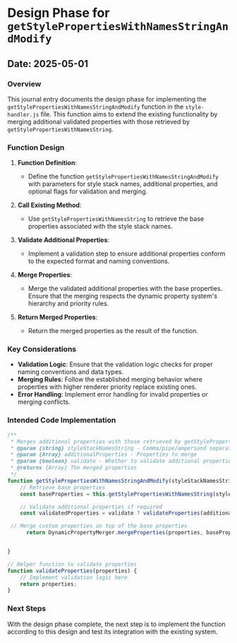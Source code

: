 # Design Phase for `getStylePropertiesWithNamesStringAndModify`

## Date: 2025-05-01

### Overview
This journal entry documents the design phase for implementing the `getStylePropertiesWithNamesStringAndModify` function in the `style-handler.js` file. This function aims to extend the existing functionality by merging additional validated properties with those retrieved by `getStylePropertiesWithNamesString`.

### Function Design

1. **Function Definition**:
   - Define the function `getStylePropertiesWithNamesStringAndModify` with parameters for style stack names, additional properties, and optional flags for validation and merging.

2. **Call Existing Method**:
   - Use `getStylePropertiesWithNamesString` to retrieve the base properties associated with the style stack names.

3. **Validate Additional Properties**:
   - Implement a validation step to ensure additional properties conform to the expected format and naming conventions.

4. **Merge Properties**:
   - Merge the validated additional properties with the base properties. Ensure that the merging respects the dynamic property system's hierarchy and priority rules.

5. **Return Merged Properties**:
   - Return the merged properties as the result of the function.

### Key Considerations

- **Validation Logic**: Ensure that the validation logic checks for proper naming conventions and data types.
- **Merging Rules**: Follow the established merging behavior where properties with higher renderer priority replace existing ones.
- **Error Handling**: Implement error handling for invalid properties or merging conflicts.

### Intended Code Implementation

```javascript
/**
 * Merges additional properties with those retrieved by getStylePropertiesWithNamesString.
 * @param {string} styleStackNamesString - Comma/pipe/ampersand separated style names
 * @param {Array} additionalProperties - Properties to merge
 * @param {boolean} validate - Whether to validate additional properties
 * @returns {Array} The merged properties
 */
function getStylePropertiesWithNamesStringAndModify(styleStackNamesString, additionalProperties = [], validate = true) {
    // Retrieve base properties
    const baseProperties = this.getStylePropertiesWithNamesString(styleStackNamesString);

    // Validate additional properties if required
    const validatedProperties = validate ? validateProperties(additionalProperties) : additionalProperties;

 // Merge custom properties on top of the base properties
      return DynamicPropertyMerger.mergeProperties(properties, baseProperties);


}

// Helper function to validate properties
function validateProperties(properties) {
    // Implement validation logic here
    return properties;
}

```

### Next Steps
With the design phase complete, the next step is to implement the function according to this design and test its integration with the existing system.
